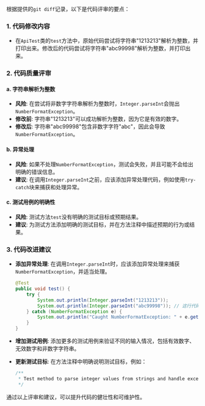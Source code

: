 根据提供的`git diff`记录，以下是代码评审的要点：

### 1. 代码修改内容

- 在`ApiTest`类的`test`方法中，原始代码尝试将字符串"1213213"解析为整数，并打印出来。修改后的代码尝试将字符串"abc99998"解析为整数，并打印出来。

### 2. 代码质量评审

#### a. 字符串解析为整数

- **风险**: 在尝试将非数字字符串解析为整数时，`Integer.parseInt`会抛出`NumberFormatException`。
- **修改前**: 字符串"1213213"可以成功解析为整数，因为它是有效的数字。
- **修改后**: 字符串"abc99998"包含非数字字符"abc"，因此会导致`NumberFormatException`。

#### b. 异常处理

- **风险**: 如果不处理`NumberFormatException`，测试会失败，并且可能不会给出明确的错误信息。
- **建议**: 在调用`Integer.parseInt`之前，应该添加异常处理代码，例如使用`try-catch`块来捕获和处理异常。

#### c. 测试用例的明确性

- **风险**: 测试方法`test`没有明确的测试目标或预期结果。
- **建议**: 为测试方法添加明确的测试目标，并在方法注释中描述预期的行为或结果。

### 3. 代码改进建议

- **添加异常处理**: 在调用`Integer.parseInt`时，应该添加异常处理来捕获`NumberFormatException`，并适当处理。
  
  ```java
  @Test
  public void test() {
      try {
          System.out.println(Integer.parseInt("1213213"));
          System.out.println(Integer.parseInt("abc99998")); // 这行代码会抛出异常
      } catch (NumberFormatException e) {
          System.out.println("Caught NumberFormatException: " + e.getMessage());
      }
  }
  ```

- **增加测试用例**: 添加更多的测试用例来验证不同的输入情况，包括有效数字、无效数字和非数字字符串。

- **更新测试目标**: 在方法注释中明确说明测试目标，例如：

  ```java
  /**
   * Test method to parse integer values from strings and handle exceptions for non-integer values.
   */
  ```

通过以上评审和建议，可以提升代码的健壮性和可维护性。